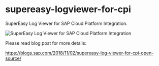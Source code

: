 # supereasy-logviewer-for-cpi
SuperEasy Log Viewer for SAP Cloud Platform Integration.

![SuperEasy Log Viewer for SAP Cloud Platform Integration](https://blogs.sap.com/wp-content/uploads/2018/11/supereasy-log-viewer-for-CPI-logo.png)

Please read blog post for more details:

https://blogs.sap.com/2018/11/02/supereasy-log-viewer-for-cpi-open-source/
